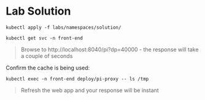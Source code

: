 # Lab Solution


```
kubectl apply -f labs/namespaces/solution/

kubectl get svc -n front-end 
```

> Browse to http://localhost:8040/pi?dp=40000 - the response will take a couple of seconds

Confirm the cache is being used:

```
kubectl exec -n front-end deploy/pi-proxy -- ls /tmp
```

> Refresh the web app and your response will be instant